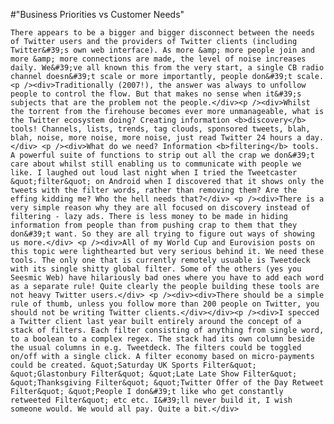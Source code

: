 #"Business Priorities vs Customer Needs"


    There appears to be a bigger and bigger disconnect between the needs of Twitter users and the providers of Twitter clients (including Twitter&#39;s own web interface). As more &amp; more people join and more &amp; more connections are made, the level of noise increases daily. We&#39;ve all known this from the very start, a single CB radio channel doesn&#39;t scale or more importantly, people don&#39;t scale.<p /><div>Traditionally (2007!), the answer was always to unfollow people to control the flow. But that makes no sense when it&#39;s subjects that are the problem not the people.</div><p /><div>Whilst the torrent from the firehouse becomes ever more unmanageable, what is the Twitter ecosystem doing? Creating information <b>discovery</b> tools! Channels, lists, trends, tag clouds, sponsored tweets, blah, blah, noise, more noise, more noise, just read Twitter 24 hours a day.</div> <p /><div>What do we need? Information <b>filtering</b> tools. A powerful suite of functions to strip out all the crap we don&#39;t care about whilst still enabling us to communicate with people we like. I laughed out loud last night when I tried the Tweetcaster &quot;filter&quot; on Android when I discovered that it shows only the tweets with the filter words, rather than removing them? Are the effing kidding me? Who the hell needs that?</div> <p /><div>There is a very simple reason why they are all focused on discovery instead of filtering - lazy ads. There is less money to be made in hiding information from people than from pushing crap to them that they don&#39;t want. So they are all trying to figure out ways of showing us more.</div> <p /><div>All of my World Cup and Eurovision posts on this topic were lighthearted but very serious behind it. We need these tools. The only one that is currently remotely usuable is Tweetdeck with its single shitty global filter. Some of the others (yes you Seesmic Web) have hilariously bad ones where you have to add each word as a separate rule! Quite clearly the people building these tools are not heavy Twitter users.</div> <p /><div><div>There should be a simple rule of thumb, unless you follow more than 200 people on Twitter, you should not be writing Twitter clients.</div></div><p /><div>I specced a Twitter client last year built entirely around the concept of a stack of filters. Each filter consisting of anything from single word, to a boolean to a complex regex. The stack had its own column beside the usual columns in e.g. Tweetdeck. The filters could be toggled on/off with a single click. A filter economy based on micro-payments could be created. &quot;Saturday UK Sports Filter&quot; &quot;Glastonbury Filter&quot; &quot;Late Late Show Filter&quot; &quot;Thanksgiving Filter&quot; &quot;Twitter Offer of the Day Retweet Filter&quot; &quot;People I don&#39;t like who get constantly retweeted Filter&quot; etc etc. I&#39;ll never build it, I wish someone would. We would all pay. Quite a bit.</div>
  